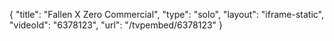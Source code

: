 {
    "title": "Fallen X Zero Commercial",
    "type": "solo",
    "layout": "iframe-static",
    "videoId": "6378123",
    "url": "\/tvpembed\/6378123"
}